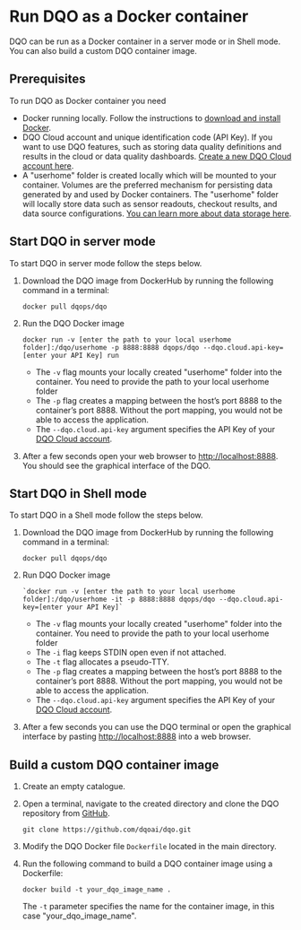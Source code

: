 # Run DQO as a Docker container

DQO can be run as a Docker container in a server mode or in Shell mode. You can also build a custom DQO container image.   

## Prerequisites

To run DQO as Docker container you need

- Docker running locally. Follow the instructions to [download and install Docker](https://docs.docker.com/get-docker/).
- DQO Cloud account and unique identification code (API Key). If you want to use DQO features, such as storing data quality
    definitions and results in the cloud or data quality dashboards. [Create a new DQO Cloud account here](https://cloud.dqo.ai/registration).
- A "userhome" folder is created locally which will be mounted to your container. Volumes are the preferred mechanism for persisting data generated
    by and used by Docker containers. The "userhome" folder will locally store data such as sensor readouts, checkout results, and data source configurations.
    [You can learn more about data storage here](../../dqo-concepts/data-storage/data-storage.md).

## Start DQO in server mode

To start DQO in server mode follow the steps below.

1. Download the DQO image from DockerHub by running the following command in a terminal: 

    ```
    docker pull dqops/dqo
    ```

2. Run the DQO Docker image 
    ```
    docker run -v [enter the path to your local userhome folder]:/dqo/userhome -p 8888:8888 dqops/dqo --dqo.cloud.api-key=[enter your API Key] run
    ```

    - The `-v` flag mounts your locally created "userhome" folder into the container. You need to provide the path to your local userhome folder
    - The `-p` flag creates a mapping between the host’s port 8888 to the container’s port 8888. Without the port mapping, you would not be able to access the application.
    - The `--dqo.cloud.api-key` argument specifies the API Key of your [DQO Cloud account](https://cloud.dqo.ai/registration).

3. After a few seconds open your web browser to [http://localhost:8888](http://localhost:8888). You should see the graphical interface of the DQO.


## Start DQO in Shell mode

To start DQO in a Shell mode follow the steps below.

1. Download the DQO image from DockerHub by running the following command in a terminal:

    ```
    docker pull dqops/dqo
    ```

2. Run DQO Docker image

    ```
    `docker run -v [enter the path to your local userhome folder]:/dqo/userhome -it -p 8888:8888 dqops/dqo --dqo.cloud.api-key=[enter your API Key]`
    ```

   - The `-v` flag mounts your locally created "userhome" folder into the container. You need to provide the path to your local userhome folder
   - The `-i` flag keeps STDIN open even if not attached.
   - The `-t` flag allocates a pseudo-TTY.
   - The `-p` flag creates a mapping between the host’s port 8888 to the container’s port 8888. Without the port mapping, you would not be able to access the application.
   - The `--dqo.cloud.api-key` argument specifies the API Key of your [DQO Cloud account](https://cloud.dqo.ai/registration).

3. After a few seconds you can use the DQO terminal or open the graphical interface by pasting [http://localhost:8888](http://localhost:8888) into a web browser. 

## Build a custom DQO container image

1. Create an empty catalogue. 
2. Open a terminal, navigate to the created directory and clone the DQO repository from [GitHub](https://github.com/dqoai/dqo).
    
    ```
    git clone https://github.com/dqoai/dqo.git
    ```

3. Modify the DQO Docker file `Dockerfile` located in the main directory.

4. Run the following command to build a DQO container image using a Dockerfile:

    ```
    docker build -t your_dqo_image_name .
    ```
   
    The `-t` parameter specifies the name for the container image, in this case "your_dqo_image_name".


